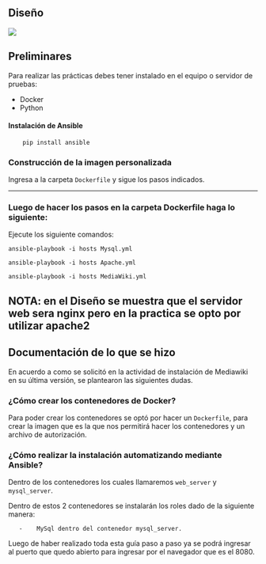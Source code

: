 ## Diseño
<img src="https://raw.githubusercontent.com/edil-gutierrez/MediaWiki/master/MediaWiki%20Diagrama.png" />

## Preliminares
Para realizar las prácticas debes tener instalado en el equipo o servidor de pruebas:
  - Docker
  - Python

#### Instalación de Ansible

        pip install ansible

### Construcción de la imagen personalizada
Ingresa a la carpeta ```Dockerfile``` y sigue los pasos indicados.

-------------------------------------------

### Luego de hacer los pasos en la carpeta Dockerfile haga lo siguiente: 
Ejecute los siguiente comandos:
``` 
ansible-playbook -i hosts Mysql.yml
```
```
ansible-playbook -i hosts Apache.yml
```
```
ansible-playbook -i hosts MediaWiki.yml
```
NOTA: en el Diseño se muestra que el servidor web sera nginx pero en la practica se opto por utilizar apache2
-------------------------------------------

Documentación de lo que se hizo
-------------------------------------------
En acuerdo a como se solicitó en la actividad de instalación de Mediawiki en su última versión, se plantearon las siguientes dudas.

### ¿Cómo crear los contenedores de Docker? 
Para poder crear los contenedores se optó por hacer un ```Dockerfile```, para crear la imagen que es la que nos permitirá hacer los contenedores y un archivo de autorización.

### ¿Cómo realizar la instalación automatizando mediante Ansible? 
Dentro de los contenedores los cuales llamaremos ```web_server``` y ```mysql_server```.

Dentro de estos 2 contenedores se instalarán los roles dado de la siguiente manera: 
```-	Apache y MediaWiki dentro del contenedor web_server.
   -	MySql dentro del contenedor mysql_server.
```
Luego de haber realizado toda esta guía paso a paso ya se podrá ingresar al puerto que quedo abierto para ingresar por el navegador que es el 8080.

